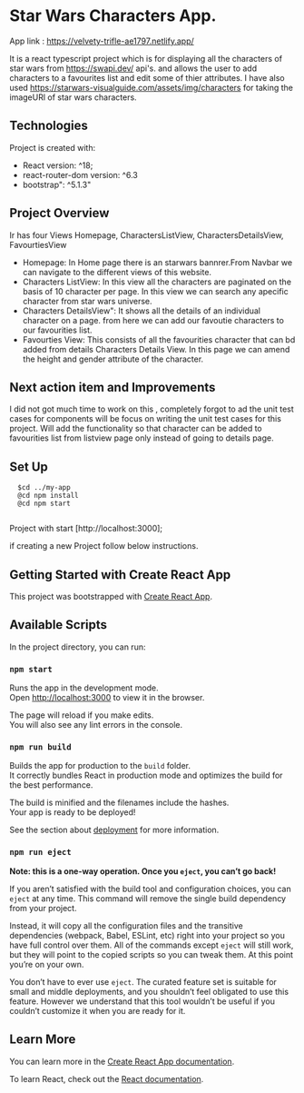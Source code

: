 # Star Wars Characters App.

App link : https://velvety-trifle-ae1797.netlify.app/

It is a react typescript project which is for displaying all the characters of star wars from https://swapi.dev/ api's.
and allows the user to add characters to a favourites list and edit some of thier attributes. I have also used https://starwars-visualguide.com/assets/img/characters for taking the imageURl of star wars characters.

## Technologies
Project is created with:
* React version: ^18;
* react-router-dom version: ^6.3
* bootstrap": ^5.1.3"

## Project Overview
Ir has four Views Homepage, CharactersListView, CharactersDetailsView, FavourtiesView
* Homepage: In Home page there is an starwars bannrer.From Navbar we can navigate to the different views of this website.
* Characters ListView: In this view all the characters are paginated on the basis of 10 character per page. In this view we can search any apecific character from star wars universe.
* Characters DetailsView": It shows all the details of an individual character on a page. from here we can add our favoutie characters to our         favourities list.
* Favourties View: This consists of all the favourities character that can bd added from details Characters Details View. In this page we can amend the height and gender attribute of the character.

## Next action item and Improvements
I did not got much time to work on this , completely forgot to ad  the unit test cases for components will be focus on writing the unit test cases for this project.
Will add the functionality so that character can be added to favourities list from listview page only instead of going to details page.



## Set Up
```
  $cd ../my-app
  @cd npm install
  @cd npm start
  
```
Project with start [http://localhost:3000];


if creating a new Project follow below instructions.

## Getting Started with Create React App

This project was bootstrapped with [Create React App](https://github.com/facebook/create-react-app).

## Available Scripts

In the project directory, you can run:

### `npm start`

Runs the app in the development mode.\
Open [http://localhost:3000](http://localhost:3000) to view it in the browser.

The page will reload if you make edits.\
You will also see any lint errors in the console.


### `npm run build`

Builds the app for production to the `build` folder.\
It correctly bundles React in production mode and optimizes the build for the best performance.

The build is minified and the filenames include the hashes.\
Your app is ready to be deployed!

See the section about [deployment](https://facebook.github.io/create-react-app/docs/deployment) for more information.

### `npm run eject`

**Note: this is a one-way operation. Once you `eject`, you can’t go back!**

If you aren’t satisfied with the build tool and configuration choices, you can `eject` at any time. This command will remove the single build dependency from your project.

Instead, it will copy all the configuration files and the transitive dependencies (webpack, Babel, ESLint, etc) right into your project so you have full control over them. All of the commands except `eject` will still work, but they will point to the copied scripts so you can tweak them. At this point you’re on your own.

You don’t have to ever use `eject`. The curated feature set is suitable for small and middle deployments, and you shouldn’t feel obligated to use this feature. However we understand that this tool wouldn’t be useful if you couldn’t customize it when you are ready for it.

## Learn More

You can learn more in the [Create React App documentation](https://facebook.github.io/create-react-app/docs/getting-started).

To learn React, check out the [React documentation](https://reactjs.org/).
